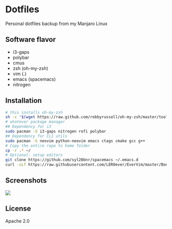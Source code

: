 Dotfiles
=========

Personal dotfiles backup from my Manjaro Linux

## Software flavor
- i3-gaps
- polybar
- cmus
- zsh (oh-my-zsh)
- vim (.)
- emacs (spacemacs)
- nitrogen

## Installation
```bash
# this installs oh-my-zsh
sh -c "$(wget https://raw.github.com/robbyrussell/oh-my-zsh/master/tools/install.sh -O -)"
# whatever package manager
## Dependency for i3
sudo pacman -S i3-gaps nitrogen rofi polybar
## Dependency for CLI utils
sudo pacman -S neovim python-neovim emacs ctags cmake gcc g++
# Copy the entire repo to home folder
cp -r .* ~/
# Optional: setup editors
git clone https://github.com/syl20bnr/spacemacs ~/.emacs.d
curl -sLf https://raw.githubusercontent.com/LER0ever/EverVim/master/Boot-EverVim.sh | bash
```

## Screenshots
![](https://i.imgur.com/vW4EXAm.jpg)

## License
Apache 2.0
